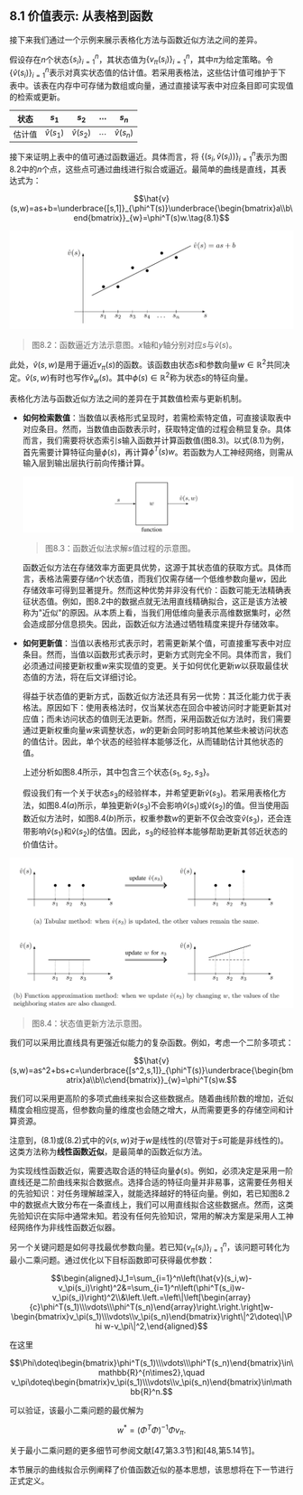 ## 8.1 价值表示: 从表格到函数

接下来我们通过一个示例来展示表格化方法与函数近似方法之间的差异。

假设存在$n$个状态$\{s_i\}_{i=1}^n$，其状态值为$\{v_\pi(s_i)\}_{i=1}^n$，其中$\pi$为给定策略。令$\{\hat{v}(s_i)\}_{i=1}^n$表示对真实状态值的估计值。若采用表格法，这些估计值可维护于下表中。该表在内存中可存储为数组或向量，通过直接读写表中对应条目即可实现值的检索或更新。

| 状态         | $s_1$        | $s_2$        | $\cdots$ | $s_n$        |
|---------------|-----------|-----------|-----|-----------|
| 估计值 | $\hat{v}(s_1)$    | $\hat{v}(s_2)$    | $\cdots$ | $\hat{v}(s_n)$    |

接下来证明上表中的值可通过函数逼近。具体而言，将 $\{(s_i, \hat{v}(s_i))\}_{i=1}^n$表示为图$8.2$中的$n$个点，这些点可通过曲线进行拟合或逼近。最简单的曲线是直线，其表达式为：

$$\hat{v}(s,w)=as+b=\underbrace{[s,1]}_{\phi^T(s)}\underbrace{\begin{bmatrix}a\\b\end{bmatrix}}_{w}=\phi^T(s)w.\tag{8.1}$$

 ![](../img/08/1.png)

 > 图$8.2$：函数逼近方法示意图。$x$轴和$y$轴分别对应$s$与$\hat{v}(s)$。

此处，$\hat{v}(s, w)$是用于逼近$v_\pi(s)$的函数。该函数由状态$s$和参数向量$w \in \mathbb{R}^2$共同决定。$\hat{v}(s, w)$有时也写作$\hat{v}_w(s)$。其中$\phi(s) \in \mathbb{R}^2$称为状态$s$的特征向量。

表格化方法与函数近似方法之间的差异在于其数值检索与更新机制。

- **如何检索数值**：当数值以表格形式呈现时，若需检索特定值，可直接读取表中对应条目。然而，当数值由函数表示时，获取特定值的过程会稍显复杂。具体而言，我们需要将状态索引$s$输入函数并计算函数值(图$8.3$)。以式$(8.1)$为例，首先需要计算特征向量$\phi(s)$，再计算$\phi^T(s)w$。若函数为人工神经网络，则需从输入层到输出层执行前向传播计算。

     ![](../img/08/2.png)
     >图$8.3$：函数近似法求解$s$值过程的示意图。

    函数近似方法在存储效率方面更具优势，这源于其状态值的获取方式。具体而言，表格法需要存储$n$个状态值，而我们仅需存储一个低维参数向量$w$，因此存储效率可得到显著提升。然而这种优势并非没有代价：函数可能无法精确表征状态值。例如，图$8.2$中的数据点就无法用直线精确拟合，这正是该方法被称为"近似"的原因。从本质上看，当我们用低维向量表示高维数据集时，必然会造成部分信息损失。因此，函数近似方法通过牺牲精度来提升存储效率。

- **如何更新值**：当值以表格形式表示时，若需更新某个值，可直接重写表中对应条目。然而，当值以函数形式表示时，更新方式则完全不同。具体而言，我们必须通过间接更新权重$w$来实现值的变更。关于如何优化更新$w$以获取最佳状态值的方法，将在后文详细讨论。

    得益于状态值的更新方式，函数近似方法还具有另一优势：其泛化能力优于表格法。原因如下：使用表格法时，仅当某状态在回合中被访问时才能更新其对应值；而未访问状态的值则无法更新。然而，采用函数近似方法时，我们需要通过更新权重向量$w$来调整状态，$w$的更新会同时影响其他某些未被访问状态的值估计。因此，单个状态的经验样本能够泛化，从而辅助估计其他状态的值。

    上述分析如图$8.4$所示，其中包含三个状态$\{s_1, s_2, s_3\}$。

    假设我们有一个关于状态$s_3$的经验样本，并希望更新$\hat{v}(s_3)$。若采用表格化方法，如图$8.4(a)$所示，单独更新$\hat{v}(s_3)$不会影响$\hat{v}(s_1)$或$\hat{v}(s_2)$的值。但当使用函数近似方法时，如图$8.4(b)$所示，权重参数$w$的更新不仅会改变$\hat{v}(s_3)$，还会连带影响$\hat{v}(s_1)$和$\hat{v}(s_2)$的估值。因此，$s_3$的经验样本能够帮助更新其邻近状态的价值估计。

 ![](../img/08/3.png)
 > 图$8.4$：状态值更新方法示意图。

我们可以采用比直线具有更强近似能力的复杂函数。例如，考虑一个二阶多项式：

$$\hat{v}(s,w)=as^2+bs+c=\underbrace{[s^2,s,1]}_{\phi^T(s)}\underbrace{\begin{bmatrix}a\\b\\c\end{bmatrix}}_{w}=\phi^T(s)w.$$

我们可以采用更高阶的多项式曲线来拟合这些数据点。随着曲线阶数的增加，近似精度会相应提高，但参数向量的维度也会随之增大，从而需要更多的存储空间和计算资源。

注意到，$(8.1)$或$(8.2)$式中的$\hat{v}(s, w)$对于$w$是线性的(尽管对于$s$可能是非线性的)。这类方法称为**线性函数近似**，是最简单的函数近似方法。

为实现线性函数近似，需要选取合适的特征向量$\phi(s)$。例如，必须决定是采用一阶直线还是二阶曲线来拟合数据点。选择合适的特征向量并非易事，这需要任务相关的先验知识：对任务理解越深入，就能选择越好的特征向量。例如，若已知图$8.2$中的数据点大致分布在一条直线上，我们可以用直线拟合这些数据点。然而，这类先验知识在实际中通常未知。若没有任何先验知识，常用的解决方案是采用人工神经网络作为非线性函数近似器。

另一个关键问题是如何寻找最优参数向量。若已知$\{v_\pi(s_i)\}_{i=1}^n$，该问题可转化为最小二乘问题。通过优化以下目标函数即可获得最优参数：

$$\begin{aligned}J_1=\sum_{i=1}^n\left(\hat{v}(s_i,w)-v_\pi(s_i)\right)^2&=\sum_{i=1}^n\left(\phi^T(s_i)w-v_\pi(s_i)\right)^2\\&\left.\left.=\left\|\left[\begin{array}{c}\phi^T(s_1)\\\vdots\\\phi^T(s_n)\end{array}\right.\right.\right]w-\begin{bmatrix}v_\pi(s_1)\\\vdots\\v_\pi(s_n)\end{bmatrix}\right\|^2\doteq\|\Phi w-v_\pi\|^2,\end{aligned}$$

在这里

$$\Phi\doteq\begin{bmatrix}\phi^T(s_1)\\\vdots\\\phi^T(s_n)\end{bmatrix}\in\mathbb{R}^{n\times2},\quad v_\pi\doteq\begin{bmatrix}v_\pi(s_1)\\\vdots\\v_\pi(s_n)\end{bmatrix}\in\mathbb{R}^n.$$

可以验证，该最小二乘问题的最优解为

$$w^*=(\Phi^T\Phi)^{-1}\Phi v_\pi.$$

关于最小二乘问题的更多细节可参阅文献[47,第3.3节]和[48,第5.14节]。

本节展示的曲线拟合示例阐释了价值函数近似的基本思想，该思想将在下一节进行正式定义。